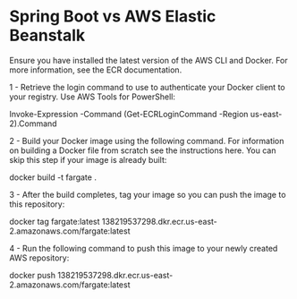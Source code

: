 #  Spring Boot vs AWS Elastic Beanstalk

Ensure you have installed the latest version of the AWS CLI and Docker. For more information, see the ECR documentation.

1 - Retrieve the login command to use to authenticate your Docker client to your registry.
Use AWS Tools for PowerShell:
 
  Invoke-Expression -Command (Get-ECRLoginCommand -Region us-east-2).Command

2 - Build your Docker image using the following command. For information on building a Docker file from scratch see the instructions here. You can skip this step if your image is already built:

   docker build -t fargate .

3 - After the build completes, tag your image so you can push the image to this repository:

   docker tag fargate:latest 138219537298.dkr.ecr.us-east-2.amazonaws.com/fargate:latest

4 - Run the following command to push this image to your newly created AWS repository:

   docker push 138219537298.dkr.ecr.us-east-2.amazonaws.com/fargate:latest